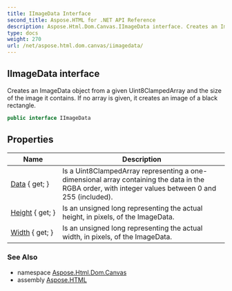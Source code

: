 ```yaml
---
title: IImageData Interface
second_title: Aspose.HTML for .NET API Reference
description: Aspose.Html.Dom.Canvas.IImageData interface. Creates an ImageData object from a given Uint8ClampedArray and the size of the image it contains. If no array is given it creates an image of a black rectangle
type: docs
weight: 270
url: /net/aspose.html.dom.canvas/iimagedata/
---
```

## IImageData interface

Creates an ImageData object from a given Uint8ClampedArray and the size of the image it contains. If no array is given, it creates an image of a black rectangle.

```csharp
public interface IImageData
```

## Properties

| Name | Description |
| --- | --- |
| [Data](../../aspose.html.dom.canvas/iimagedata/data/) { get; } | Is a Uint8ClampedArray representing a one-dimensional array containing the data in the RGBA order, with integer values between 0 and 255 (included). |
| [Height](../../aspose.html.dom.canvas/iimagedata/height/) { get; } | Is an unsigned long representing the actual height, in pixels, of the ImageData. |
| [Width](../../aspose.html.dom.canvas/iimagedata/width/) { get; } | Is an unsigned long representing the actual width, in pixels, of the ImageData. |

### See Also

* namespace [Aspose.Html.Dom.Canvas](../../aspose.html.dom.canvas/)
* assembly [Aspose.HTML](../../)

